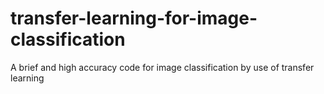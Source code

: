 # transfer-learning-for-image-classification
A brief and high accuracy code for image classification by use of transfer learning
